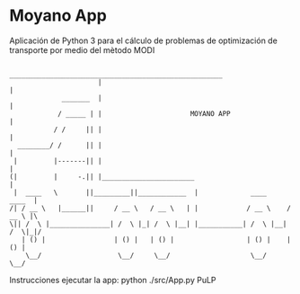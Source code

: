# Moyano App
Aplicación de Python 3 para el cálculo de problemas de optimización de transporte por medio del mètodo MODI
```
                       _____________________________________________________
                      |                                                     |
             _______  |                                                     |
            / _____ | |                      MOYANO APP                     |
           / /     || |                                                     |
  ________/ /      || |                                                     |
 |         |-------|| |                                                     |
(|         |     -.|| |_______________________                              |
 |  ____   \       ||_________||____________  |             ____      ____  |
/| / __ \   |______||     / __ \   / __ \   | |            / __ \    / __ \ |\
\|| /  \ |_______________| /  \ |_| /  \ |__| |___________| /  \ |__| /  \|_|/
   | () |                 | () |   | () |                  | () |    | () |
    \__/                   \__/     \__/                    \__/      \__/

```

Instrucciones ejecutar la app:
python ./src/App.py
PuLP